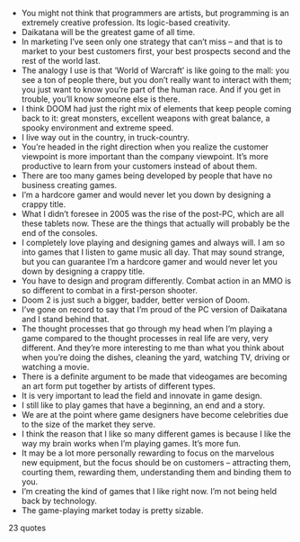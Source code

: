  - You might not think that programmers are artists, but programming is an extremely creative profession. Its logic-based creativity.
 - Daikatana will be the greatest game of all time.
 - In marketing I’ve seen only one strategy that can’t miss – and that is to market to your best customers first, your best prospects second and the rest of the world last.
 - The analogy I use is that ‘World of Warcraft’ is like going to the mall: you see a ton of people there, but you don’t really want to interact with them; you just want to know you’re part of the human race. And if you get in trouble, you’ll know someone else is there.
 - I think DOOM had just the right mix of elements that keep people coming back to it: great monsters, excellent weapons with great balance, a spooky environment and extreme speed.
 - I live way out in the country, in truck-country.
 - You’re headed in the right direction when you realize the customer viewpoint is more important than the company viewpoint. It’s more productive to learn from your customers instead of about them.
 - There are too many games being developed by people that have no business creating games.
 - I’m a hardcore gamer and would never let you down by designing a crappy title.
 - What I didn’t foresee in 2005 was the rise of the post-PC, which are all these tablets now. These are the things that actually will probably be the end of the consoles.
 - I completely love playing and designing games and always will. I am so into games that I listen to game music all day. That may sound strange, but you can guarantee I’m a hardcore gamer and would never let you down by designing a crappy title.
 - You have to design and program differently. Combat action in an MMO is so different to combat in a first-person shooter.
 - Doom 2 is just such a bigger, badder, better version of Doom.
 - I’ve gone on record to say that I’m proud of the PC version of Daikatana and I stand behind that.
 - The thought processes that go through my head when I’m playing a game compared to the thought processes in real life are very, very different. And they’re more interesting to me than what you think about when you’re doing the dishes, cleaning the yard, watching TV, driving or watching a movie.
 - There is a definite argument to be made that videogames are becoming an art form put together by artists of different types.
 - It is very important to lead the field and innovate in game design.
 - I still like to play games that have a beginning, an end and a story.
 - We are at the point where game designers have become celebrities due to the size of the market they serve.
 - I think the reason that I like so many different games is because I like the way my brain works when I’m playing games. It’s more fun.
 - It may be a lot more personally rewarding to focus on the marvelous new equipment, but the focus should be on customers – attracting them, courting them, rewarding them, understanding them and binding them to you.
 - I’m creating the kind of games that I like right now. I’m not being held back by technology.
 - The game-playing market today is pretty sizable.

23 quotes
